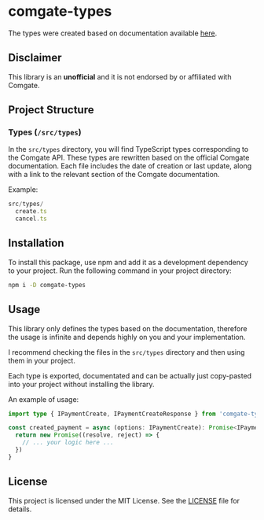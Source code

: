 # comgate-types

The types were created based on documentation available [here](https://apidoc.comgate.cz/?lang=cs#tag_api_title-tag_api_payment_methods).

## Disclaimer
This library is an **unofficial** and it is not endorsed by or affiliated with Comgate.

## Project Structure

### Types (`/src/types`)
In the `src/types` directory, you will find TypeScript types corresponding to the Comgate API. These types are rewritten based on the official Comgate documentation. Each file includes the date of creation or last update, along with a link to the relevant section of the Comgate documentation.

Example:

```typescript
src/types/
  create.ts 
  cancel.ts 
```

## Installation

To install this package, use npm and add it as a development dependency to your project. Run the following command in your project directory:

```bash
npm i -D comgate-types
```

## Usage

This library only defines the types based on the documentation, therefore the usage is infinite and depends highly on you and your implementation.

I recommend checking the files in the `src/types` directory and then using them in your project.

Each type is exported, documentated and can be actually just copy-pasted into your project without installing the library.

An example of usage:

```typescript
import type { IPaymentCreate, IPaymentCreateResponse } from 'comgate-types'

const created_payment = async (options: IPaymentCreate): Promise<IPaymentCreateResponse> => {
  return new Promise((resolve, reject) => {
    // ... your logic here ...
  })
}
```


## License

This project is licensed under the MIT License. See the [LICENSE](LICENSE) file for details.